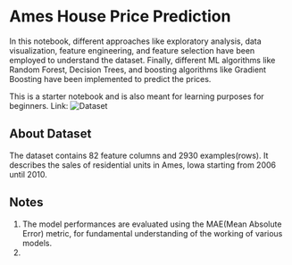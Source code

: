 # Ames House Price Prediction

In this notebook, different approaches like exploratory analysis, data visualization, feature engineering, and feature selection have been employed to understand the dataset. Finally, different ML algorithms like Random Forest, Decision Trees, and boosting algorithms like Gradient Boosting have been implemented to predict the prices.  

This is a starter notebook and is also meant for learning purposes for beginners.
Link: ![Dataset](https://www.kaggle.com/prevek18/ames-housing-dataset)  

## About Dataset
The dataset contains 82 feature columns and 2930 examples(rows). It describes the sales of residential units in Ames, Iowa starting from 2006 until 2010.  

## Notes
1. The model performances are evaluated using the MAE(Mean Absolute Error) metric, for fundamental understanding of the working of various models.
2. 
